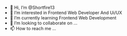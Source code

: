 - 👋 Hi, I’m @Shortfire13
- 👀 I’m interested in Frontend Web Developer And Ui/UX
- 🌱 I’m currently learning Frontend Web Development
- 💞️ I’m looking to collaborate on ...
- 📫 How to reach me ...

<!---
Shortfire13/Shortfire13 is a ✨ special ✨ repository because its `README.md` (this file) appears on your GitHub profile.
You can click the Preview link to take a look at your changes.
--->

